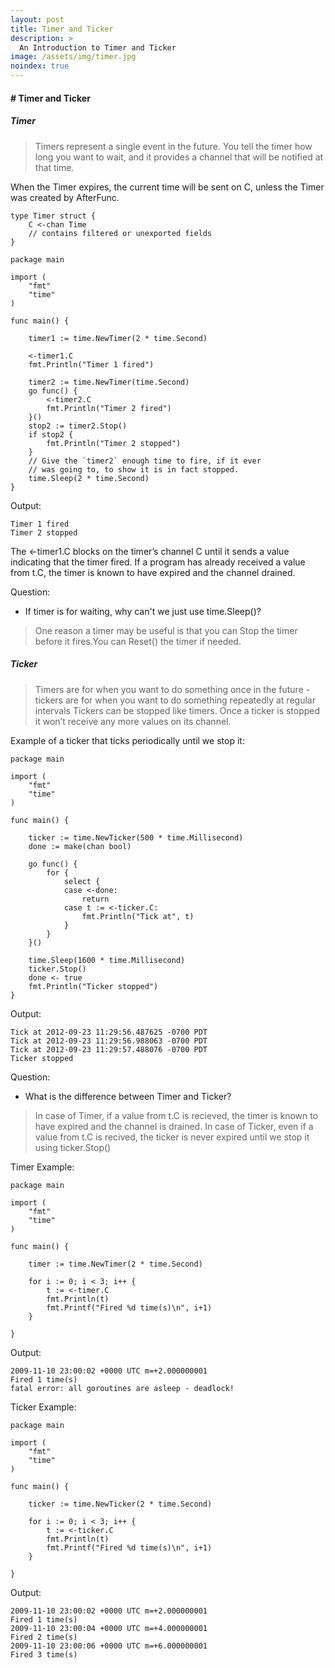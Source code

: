 ```yaml
---
layout: post
title: Timer and Ticker
description: >
  An Introduction to Timer and Ticker
image: /assets/img/timer.jpg
noindex: true
---
```


#### # Timer and Ticker
##### Timer

>Timers represent a single event in the future. You tell the timer how long you want to wait, and it provides a channel that will be notified at that time.

When the Timer expires, the current time will be sent on C, unless the Timer was created by AfterFunc.
```
type Timer struct {
    C <-chan Time
    // contains filtered or unexported fields
}
```

```
package main

import (
    "fmt"
    "time"
)

func main() {

    timer1 := time.NewTimer(2 * time.Second)

    <-timer1.C
    fmt.Println("Timer 1 fired")

    timer2 := time.NewTimer(time.Second)
    go func() {
        <-timer2.C
        fmt.Println("Timer 2 fired")
    }()
    stop2 := timer2.Stop()
    if stop2 {
        fmt.Println("Timer 2 stopped")
    }
    // Give the `timer2` enough time to fire, if it ever
	// was going to, to show it is in fact stopped.
    time.Sleep(2 * time.Second)
}
```
Output:
```
Timer 1 fired
Timer 2 stopped
```
The <-timer1.C blocks on the timer’s channel C until it sends a value indicating that the timer fired. If a program has already received a value from t.C, the timer is known to have expired and the channel drained.

Question:
- If timer is for waiting, why can't we just use time.Sleep()?
>One reason a timer may be useful is that you can Stop the timer before it fires.You can Reset() the timer if needed. 

##### Ticker

>Timers are for when you want to do something once in the future - tickers are for when you want to do something repeatedly at regular intervals
>Tickers can be stopped like timers. Once a ticker is stopped it won’t receive any more values on its channel.

Example of a ticker that ticks periodically until we stop it:
```
package main

import (
    "fmt"
    "time"
)

func main() {

    ticker := time.NewTicker(500 * time.Millisecond)
    done := make(chan bool)

    go func() {
        for {
            select {
            case <-done:
                return
            case t := <-ticker.C:
                fmt.Println("Tick at", t)
            }
        }
    }()

    time.Sleep(1600 * time.Millisecond)
    ticker.Stop()
    done <- true
    fmt.Println("Ticker stopped")
}
```
Output:
```
Tick at 2012-09-23 11:29:56.487625 -0700 PDT
Tick at 2012-09-23 11:29:56.988063 -0700 PDT
Tick at 2012-09-23 11:29:57.488076 -0700 PDT
Ticker stopped
```
Question:
- What is the difference between Timer and Ticker?
> In case of Timer, if a value from t.C is recieved, the timer is known to have expired and the channel is drained.
> In case of Ticker, even if a value from t.C is recived, the ticker is never expired until we stop it using ticker.Stop()

Timer Example:
```
package main

import (
	"fmt"
	"time"
)

func main() {

	timer := time.NewTimer(2 * time.Second)

	for i := 0; i < 3; i++ {
		t := <-timer.C
		fmt.Println(t)
		fmt.Printf("Fired %d time(s)\n", i+1)
	}

}
```

Output:
```
2009-11-10 23:00:02 +0000 UTC m=+2.000000001
Fired 1 time(s)
fatal error: all goroutines are asleep - deadlock!
```

Ticker Example:

```
package main

import (
	"fmt"
	"time"
)

func main() {

	ticker := time.NewTicker(2 * time.Second)

	for i := 0; i < 3; i++ {
		t := <-ticker.C
		fmt.Println(t)
		fmt.Printf("Fired %d time(s)\n", i+1)
	}

}
```
Output:
```
2009-11-10 23:00:02 +0000 UTC m=+2.000000001
Fired 1 time(s)
2009-11-10 23:00:04 +0000 UTC m=+4.000000001
Fired 2 time(s)
2009-11-10 23:00:06 +0000 UTC m=+6.000000001
Fired 3 time(s)
```
